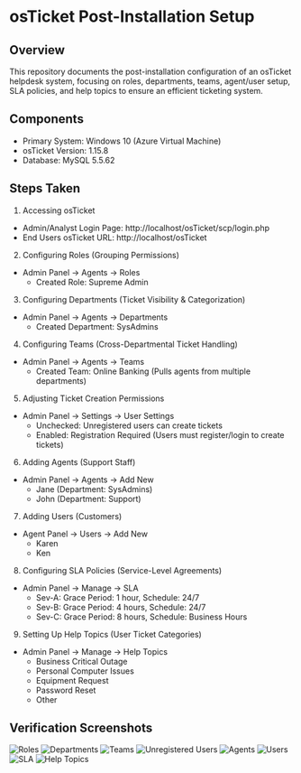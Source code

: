 # osTicket Post-Installation Setup

## Overview
This repository documents the post-installation configuration of an osTicket helpdesk system, focusing on roles, departments, teams, agent/user setup, SLA policies, and help topics to ensure an efficient ticketing system.

## Components
- Primary System: Windows 10 (Azure Virtual Machine)
- osTicket Version: 1.15.8
- Database: MySQL 5.5.62

## Steps Taken
1. Accessing osTicket
  - Admin/Analyst Login Page: http://localhost/osTicket/scp/login.php
  - End Users osTicket URL: http://localhost/osTicket
2. Configuring Roles (Grouping Permissions)
  - Admin Panel → Agents → Roles
    - Created Role: Supreme Admin
3. Configuring Departments (Ticket Visibility & Categorization)
  - Admin Panel → Agents → Departments
    - Created Department: SysAdmins
4. Configuring Teams (Cross-Departmental Ticket Handling)
  - Admin Panel → Agents → Teams
    - Created Team: Online Banking (Pulls agents from multiple departments)
5. Adjusting Ticket Creation Permissions
  - Admin Panel → Settings → User Settings
    - Unchecked: Unregistered users can create tickets
    - Enabled: Registration Required (Users must register/login to create tickets)
6. Adding Agents (Support Staff)
  - Admin Panel → Agents → Add New
    - Jane (Department: SysAdmins)
    - John (Department: Support)
7. Adding Users (Customers)
  - Agent Panel → Users → Add New
    - Karen
    - Ken
8. Configuring SLA Policies (Service-Level Agreements)
  - Admin Panel → Manage → SLA
    - Sev-A: Grace Period: 1 hour, Schedule: 24/7
    - Sev-B: Grace Period: 4 hours, Schedule: 24/7
    - Sev-C: Grace Period: 8 hours, Schedule: Business Hours
9. Setting Up Help Topics (User Ticket Categories)
  - Admin Panel → Manage → Help Topics
    - Business Critical Outage
    - Personal Computer Issues
    - Equipment Request
    - Password Reset
    - Other

## Verification Screenshots
![Roles](https://github.com/user-attachments/assets/71269b28-f729-4509-8786-766a9444e000)
![Departments](https://github.com/user-attachments/assets/9fcf31f7-e0f6-4442-b0e3-42c4161bc92a)
![Teams](https://github.com/user-attachments/assets/1f217356-2ba8-4229-846c-2b5a965e4c9d)
![Unregistered Users](https://github.com/user-attachments/assets/f939252d-fe36-4c1d-8f24-2ae843c93595)
![Agents](https://github.com/user-attachments/assets/c264afe9-58fb-4b8b-ab92-f14b970f88f5)
![Users](https://github.com/user-attachments/assets/3b5a73ee-c43a-4c5e-a0cb-4bb61aa2578e)
![SLA](https://github.com/user-attachments/assets/9ccb1e00-a0db-4dac-86e1-59c8601cec4c)
![Help Topics](https://github.com/user-attachments/assets/4e7a732f-e0c9-40d7-9246-96607987bb58)









